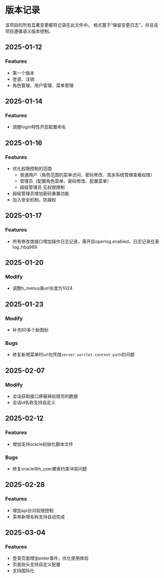 # 版本记录

该项目的所有显著变更都将记录在此文件中。
格式基于“保留变更日志”，并且该项目遵循语义版本控制。



## 2025-01-12
### Features
- 第一个版本
- 登录、注销
- 角色管理、用户管理、菜单管理

## 2025-01-14
### Features
- 调整login特性开启配置命名

## 2025-01-16
### Features
- 优化权限控制的范围
  - 普通用户（角色范围的菜单访问、密码修改、其余系统管理查看权限）
  - 管理员（配置角色菜单、密码修改、配置菜单）
  - 超级管理员 无权限限制
- 超级管理员增加密码重置功能
- 加入安全机制，防越权

## 2025-01-17
### Features
- 所有修改类接口增加操作日志记录，需开启operlog.enabled，日志记录在表log_hbq969

## 2025-01-20
### Modify
- 调整h_menus表url长度为1024

## 2025-01-23
### Modify
- 补充60多个新图标
### Bugs
- 修复新增菜单时url勿凭借`server.servlet.context-path`的问题

## 2025-02-07
### Modify
- 会话获取接口屏蔽掉权限完的数据
- 会话id名称支持自定义

## 2025-02-12
### Features
- 增加支持oracle初始化脚本文件
### Bugs
- 修复oracle中h_user建表约束冲突问题

## 2025-02-28
### Features
- 增加api访问权限控制
- 菜单新增名称支持自动完成

## 2025-03-04
### Features
- 登录页面增加enter事件，优化使用体验
- 页面抬头支持自定义配置
- 支持国际化
